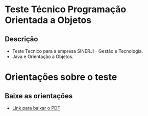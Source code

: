 # Teste Técnico Programação Orientada a Objetos 

## Descrição

- Teste Tecnico para a empresa SINERJI - Gestão e Tecnologia. 
- Java e Orientação a Objetos. 

# Orientações sobre o teste

## Baixe as orientações

- [Link para baixar o PDF](https://drive.google.com/file/d/1wKZbusMJMei-iBX-AWJ4KHXjY9vPnI66/view?usp=drive_link)
